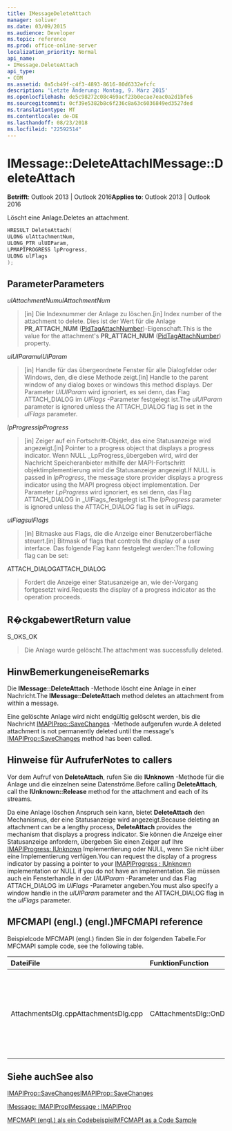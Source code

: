 ```yaml
---
title: IMessageDeleteAttach
manager: soliver
ms.date: 03/09/2015
ms.audience: Developer
ms.topic: reference
ms.prod: office-online-server
localization_priority: Normal
api_name:
- IMessage.DeleteAttach
api_type:
- COM
ms.assetid: 0a5cb49f-c4f3-4893-8616-80d6332efcfc
description: 'Letzte Änderung: Montag, 9. März 2015'
ms.openlocfilehash: de5c98272c08c469acf23b0ecae7eac0a2d1bfe6
ms.sourcegitcommit: 0cf39e5382b8c6f236c8a63c6036849ed3527ded
ms.translationtype: MT
ms.contentlocale: de-DE
ms.lasthandoff: 08/23/2018
ms.locfileid: "22592514"
---
```

# <a name="imessagedeleteattach"></a><span data-ttu-id="a88c6-103">IMessage::DeleteAttach</span><span class="sxs-lookup"><span data-stu-id="a88c6-103">IMessage::DeleteAttach</span></span>

  
  
<span data-ttu-id="a88c6-104">**Betrifft**: Outlook 2013 | Outlook 2016</span><span class="sxs-lookup"><span data-stu-id="a88c6-104">**Applies to**: Outlook 2013 | Outlook 2016</span></span> 
  
<span data-ttu-id="a88c6-105">Löscht eine Anlage.</span><span class="sxs-lookup"><span data-stu-id="a88c6-105">Deletes an attachment.</span></span>
  
```cpp
HRESULT DeleteAttach(
ULONG ulAttachmentNum,
ULONG_PTR ulUIParam,
LPMAPIPROGRESS lpProgress,
ULONG ulFlags
);
```

## <a name="parameters"></a><span data-ttu-id="a88c6-106">Parameter</span><span class="sxs-lookup"><span data-stu-id="a88c6-106">Parameters</span></span>

 <span data-ttu-id="a88c6-107">_ulAttachmentNum_</span><span class="sxs-lookup"><span data-stu-id="a88c6-107">_ulAttachmentNum_</span></span>
  
> <span data-ttu-id="a88c6-108">[in] Die Indexnummer der Anlage zu löschen.</span><span class="sxs-lookup"><span data-stu-id="a88c6-108">[in] Index number of the attachment to delete.</span></span> <span data-ttu-id="a88c6-109">Dies ist der Wert für die Anlage **PR_ATTACH_NUM** ([PidTagAttachNumber](pidtagattachnumber-canonical-property.md))-Eigenschaft.</span><span class="sxs-lookup"><span data-stu-id="a88c6-109">This is the value for the attachment's **PR_ATTACH_NUM** ([PidTagAttachNumber](pidtagattachnumber-canonical-property.md)) property.</span></span>
    
 <span data-ttu-id="a88c6-110">_ulUIParam_</span><span class="sxs-lookup"><span data-stu-id="a88c6-110">_ulUIParam_</span></span>
  
> <span data-ttu-id="a88c6-111">[in] Handle für das übergeordnete Fenster für alle Dialogfelder oder Windows, den, die diese Methode zeigt.</span><span class="sxs-lookup"><span data-stu-id="a88c6-111">[in] Handle to the parent window of any dialog boxes or windows this method displays.</span></span> <span data-ttu-id="a88c6-112">Der Parameter _UlUIParam_ wird ignoriert, es sei denn, das Flag ATTACH_DIALOG im _UlFlags_ -Parameter festgelegt ist.</span><span class="sxs-lookup"><span data-stu-id="a88c6-112">The  _ulUIParam_ parameter is ignored unless the ATTACH_DIALOG flag is set in the  _ulFlags_ parameter.</span></span> 
    
 <span data-ttu-id="a88c6-113">_lpProgress_</span><span class="sxs-lookup"><span data-stu-id="a88c6-113">_lpProgress_</span></span>
  
> <span data-ttu-id="a88c6-114">[in] Zeiger auf ein Fortschritt-Objekt, das eine Statusanzeige wird angezeigt.</span><span class="sxs-lookup"><span data-stu-id="a88c6-114">[in] Pointer to a progress object that displays a progress indicator.</span></span> <span data-ttu-id="a88c6-115">Wenn NULL _LpProgress_übergeben wird, wird der Nachricht Speicheranbieter mithilfe der MAPI-Fortschritt objektimplementierung wird die Statusanzeige angezeigt.</span><span class="sxs-lookup"><span data-stu-id="a88c6-115">If NULL is passed in  _lpProgress_, the message store provider displays a progress indicator using the MAPI progress object implementation.</span></span> <span data-ttu-id="a88c6-116">Der Parameter _LpProgress_ wird ignoriert, es sei denn, das Flag ATTACH_DIALOG in _UlFlags_festgelegt ist.</span><span class="sxs-lookup"><span data-stu-id="a88c6-116">The  _lpProgress_ parameter is ignored unless the ATTACH_DIALOG flag is set in  _ulFlags_.</span></span>
    
 <span data-ttu-id="a88c6-117">_ulFlags_</span><span class="sxs-lookup"><span data-stu-id="a88c6-117">_ulFlags_</span></span>
  
> <span data-ttu-id="a88c6-118">[in] Bitmaske aus Flags, die die Anzeige einer Benutzeroberfläche steuert.</span><span class="sxs-lookup"><span data-stu-id="a88c6-118">[in] Bitmask of flags that controls the display of a user interface.</span></span> <span data-ttu-id="a88c6-119">Das folgende Flag kann festgelegt werden:</span><span class="sxs-lookup"><span data-stu-id="a88c6-119">The following flag can be set:</span></span>
    
<span data-ttu-id="a88c6-120">ATTACH_DIALOG</span><span class="sxs-lookup"><span data-stu-id="a88c6-120">ATTACH_DIALOG</span></span> 
  
> <span data-ttu-id="a88c6-121">Fordert die Anzeige einer Statusanzeige an, wie der-Vorgang fortgesetzt wird.</span><span class="sxs-lookup"><span data-stu-id="a88c6-121">Requests the display of a progress indicator as the operation proceeds.</span></span>
    
## <a name="return-value"></a><span data-ttu-id="a88c6-122">R�ckgabewert</span><span class="sxs-lookup"><span data-stu-id="a88c6-122">Return value</span></span>

<span data-ttu-id="a88c6-123">S_OK</span><span class="sxs-lookup"><span data-stu-id="a88c6-123">S_OK</span></span> 
  
> <span data-ttu-id="a88c6-124">Die Anlage wurde gelöscht.</span><span class="sxs-lookup"><span data-stu-id="a88c6-124">The attachment was successfully deleted.</span></span>
    
## <a name="remarks"></a><span data-ttu-id="a88c6-125">HinwBemerkungeneise</span><span class="sxs-lookup"><span data-stu-id="a88c6-125">Remarks</span></span>

<span data-ttu-id="a88c6-126">Die **IMessage::DeleteAttach** -Methode löscht eine Anlage in einer Nachricht.</span><span class="sxs-lookup"><span data-stu-id="a88c6-126">The **IMessage::DeleteAttach** method deletes an attachment from within a message.</span></span> 
  
<span data-ttu-id="a88c6-127">Eine gelöschte Anlage wird nicht endgültig gelöscht werden, bis die Nachricht [IMAPIProp::SaveChanges](imapiprop-savechanges.md) -Methode aufgerufen wurde.</span><span class="sxs-lookup"><span data-stu-id="a88c6-127">A deleted attachment is not permanently deleted until the message's [IMAPIProp::SaveChanges](imapiprop-savechanges.md) method has been called.</span></span> 
  
## <a name="notes-to-callers"></a><span data-ttu-id="a88c6-128">Hinweise für Aufrufer</span><span class="sxs-lookup"><span data-stu-id="a88c6-128">Notes to callers</span></span>

<span data-ttu-id="a88c6-129">Vor dem Aufruf von **DeleteAttach**, rufen Sie die **IUnknown** -Methode für die Anlage und die einzelnen seine Datenströme.</span><span class="sxs-lookup"><span data-stu-id="a88c6-129">Before calling **DeleteAttach**, call the **IUnknown::Release** method for the attachment and each of its streams.</span></span> 
  
<span data-ttu-id="a88c6-130">Da eine Anlage löschen Anspruch sein kann, bietet **DeleteAttach** den Mechanismus, der eine Statusanzeige wird angezeigt.</span><span class="sxs-lookup"><span data-stu-id="a88c6-130">Because deleting an attachment can be a lengthy process, **DeleteAttach** provides the mechanism that displays a progress indicator.</span></span> <span data-ttu-id="a88c6-131">Sie können die Anzeige einer Statusanzeige anfordern, übergeben Sie einen Zeiger auf Ihre [IMAPIProgress: IUnknown](imapiprogressiunknown.md) Implementierung oder NULL, wenn Sie nicht über eine Implementierung verfügen.</span><span class="sxs-lookup"><span data-stu-id="a88c6-131">You can request the display of a progress indicator by passing a pointer to your [IMAPIProgress : IUnknown](imapiprogressiunknown.md) implementation or NULL if you do not have an implementation.</span></span> <span data-ttu-id="a88c6-132">Sie müssen auch ein Fensterhandle in der _UlUIParam_ -Parameter und das Flag ATTACH_DIALOG im _UlFlags_ -Parameter angeben.</span><span class="sxs-lookup"><span data-stu-id="a88c6-132">You must also specify a window handle in the  _ulUIParam_ parameter and the ATTACH_DIALOG flag in the  _ulFlags_ parameter.</span></span> 
  
## <a name="mfcmapi-reference"></a><span data-ttu-id="a88c6-133">MFCMAPI (engl.) (engl.)</span><span class="sxs-lookup"><span data-stu-id="a88c6-133">MFCMAPI reference</span></span>

<span data-ttu-id="a88c6-134">Beispielcode MFCMAPI (engl.) finden Sie in der folgenden Tabelle.</span><span class="sxs-lookup"><span data-stu-id="a88c6-134">For MFCMAPI sample code, see the following table.</span></span>
  
|<span data-ttu-id="a88c6-135">**Datei**</span><span class="sxs-lookup"><span data-stu-id="a88c6-135">**File**</span></span>|<span data-ttu-id="a88c6-136">**Funktion**</span><span class="sxs-lookup"><span data-stu-id="a88c6-136">**Function**</span></span>|<span data-ttu-id="a88c6-137">**Comment**</span><span class="sxs-lookup"><span data-stu-id="a88c6-137">**Comment**</span></span>|
|:-----|:-----|:-----|
|<span data-ttu-id="a88c6-138">AttachmentsDlg.cpp</span><span class="sxs-lookup"><span data-stu-id="a88c6-138">AttachmentsDlg.cpp</span></span>  <br/> |<span data-ttu-id="a88c6-139">CAttachmentsDlg::OnDeleteSelectedItem</span><span class="sxs-lookup"><span data-stu-id="a88c6-139">CAttachmentsDlg::OnDeleteSelectedItem</span></span>  <br/> |<span data-ttu-id="a88c6-140">MFCMAPI (engl.) verwendet die **IMessage::DeleteAttach** -Methode, um die ausgewählte Anlage zu löschen.</span><span class="sxs-lookup"><span data-stu-id="a88c6-140">MFCMAPI uses the **IMessage::DeleteAttach** method to delete the selected attachment.</span></span>  <br/> |
   
## <a name="see-also"></a><span data-ttu-id="a88c6-141">Siehe auch</span><span class="sxs-lookup"><span data-stu-id="a88c6-141">See also</span></span>



[<span data-ttu-id="a88c6-142">IMAPIProp::SaveChanges</span><span class="sxs-lookup"><span data-stu-id="a88c6-142">IMAPIProp::SaveChanges</span></span>](imapiprop-savechanges.md)
  
[<span data-ttu-id="a88c6-143">IMessage: IMAPIProp</span><span class="sxs-lookup"><span data-stu-id="a88c6-143">IMessage : IMAPIProp</span></span>](imessageimapiprop.md)


[<span data-ttu-id="a88c6-144">MFCMAPI (engl.) als ein Codebeispiel</span><span class="sxs-lookup"><span data-stu-id="a88c6-144">MFCMAPI as a Code Sample</span></span>](mfcmapi-as-a-code-sample.md)

